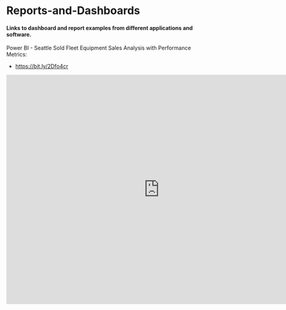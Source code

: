 # Reports-and-Dashboards

#### Links to dashboard and report examples from different applications and software. 

Power BI - Seattle Sold Fleet Equipment Sales Analysis with Performance Metrics:
* <https://bit.ly/2Dfo4cr>

<iframe width="800" height="600" src="https://app.powerbi.com/view?r=eyJrIjoiNzZiNzlkZjYtNjQxYS00NmJjLWI0Y2ItYmMxYzBlYzQ5ZGFlIiwidCI6ImIyZjhhOGFkLWE2ZTEtNGNiNC04YTA3LTU5NzA3NDhlMmYwOSIsImMiOjZ9" frameborder="0" allowFullScreen="true"></iframe>
